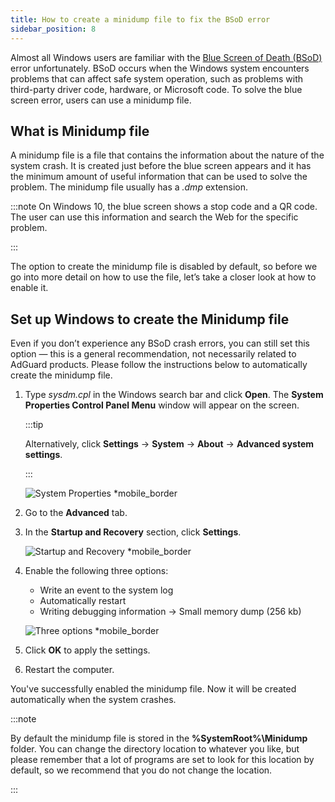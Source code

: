 ```yaml
---
title: How to create a minidump file to fix the BSoD error
sidebar_position: 8
---
```


Almost all Windows users are familiar with the [Blue Screen of Death (BSoD)](https://en.wikipedia.org/wiki/Blue_screen_of_death) error unfortunately. BSoD occurs when the Windows system encounters problems that can affect safe system operation, such as problems with third-party driver code, hardware, or Microsoft code. To solve the blue screen error, users can use a minidump file.

## What is Minidump file

A minidump file is a file that contains the information about the nature of the system crash. It is created just before the blue screen appears and it has the minimum amount of useful information that can be used to solve the problem. The minidump file usually has a *.dmp* extension.

:::note
On Windows 10, the blue screen shows a stop code and a QR code. The user can use this information and search the Web for the specific problem.

:::

The option to create the minidump file is disabled by default, so before we go into more detail on how to use the file, let’s take a closer look at how to enable it.

## Set up Windows to create the Minidump file

Even if you don’t experience any BSoD crash errors,  you can still set this option — this is a general recommendation, not necessarily related to AdGuard products. Please follow the instructions below to automatically create the minidump file.

 1. Type *sysdm.cpl* in the Windows search bar and click **Open**. The **System Properties Control Panel Menu** window will appear on the screen.

    :::tip

    Alternatively, click **Settings** →  **System** →  **About** →  **Advanced system settings**.

    :::

    ![System Properties *mobile_border](https://cdn.adtidy.org/blog/new/c2huSystem_Properties.jpeg)

 1. Go to the **Advanced** tab.
 1. In the **Startup and Recovery** section, click **Settings**.

    ![Startup and Recovery *mobile_border](https://cdn.adtidy.org/blog/new/1dmybiStartup_and_Recovery.png)

 1. Enable the following three options:

    - Write an event to the system log
    - Automatically restart
    - Writing debugging information → Small memory dump (256 kb)

    ![Three options *mobile_border](https://cdn.adtidy.org/blog/new/nmr4eThree_options.png)

 1. Click **OK** to apply the settings.
 1. Restart the computer.

You've successfully enabled the minidump file. Now it will be created automatically when the system crashes.

:::note

By default the minidump file is stored in the **%SystemRoot%\Minidump** folder. You can change the directory location to whatever you like, but please remember that a lot of programs are set to look for this location by default, so we recommend that you do not change the location.

:::
